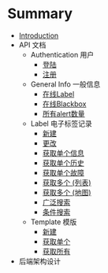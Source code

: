 # Summary

* [Introduction](README.md)
* API 文档
    * Authentication 用户
        * [登陆](api/authentication/login.md)
        * [注册](api/authentication/sign-up.md)
    * General Info 一般信息
        * [在线Label](api/general-info/label.md)
        * [在线Blackbox](api/general-info/blackbox.md)
        * [所有alert数量](api/general-info/alert.md)
    * Label 电子标签记录
        * [新建](api/label/create.md)
        * [更改](api/label/modify.md)
        * [获取单个信息](api/label/fetch-single-info.md)
        * [获取单个历史](api/label/fetch-single-history.md)
        * [获取单个故障](api/label/fetch-single-alert.md)
        * [获取多个 (列表)](api/label/fetch-list.md)
        * [获取多个 (地图)](api/label/fetch-map.md)
        * [广泛搜索](api/label/search-all.md)
        * [条件搜索](api/label/search-filter.md)
    * Template 模版
        * [新建](api/template/create.md)
        * [获取单个](api/template/fetch-single.md)
        * [获取所有](api/template/fetch-all.md)
* 后端架构设计

